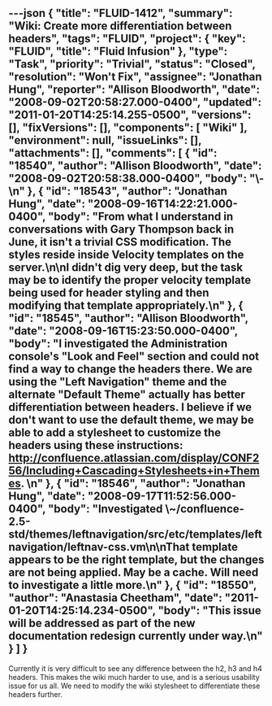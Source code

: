 ---json
{
  "title": "FLUID-1412",
  "summary": "Wiki: Create more differentiation between headers",
  "tags": "FLUID",
  "project": {
    "key": "FLUID",
    "title": "Fluid Infusion"
  },
  "type": "Task",
  "priority": "Trivial",
  "status": "Closed",
  "resolution": "Won't Fix",
  "assignee": "Jonathan Hung",
  "reporter": "Allison Bloodworth",
  "date": "2008-09-02T20:58:27.000-0400",
  "updated": "2011-01-20T14:25:14.255-0500",
  "versions": [],
  "fixVersions": [],
  "components": [
    "Wiki"
  ],
  "environment": null,
  "issueLinks": [],
  "attachments": [],
  "comments": [
    {
      "id": "18540",
      "author": "Allison Bloodworth",
      "date": "2008-09-02T20:58:38.000-0400",
      "body": "\\-\n"
    },
    {
      "id": "18543",
      "author": "Jonathan Hung",
      "date": "2008-09-16T14:22:21.000-0400",
      "body": "From what I understand in conversations with Gary Thompson back in June, it isn't a trivial CSS modification. The styles reside inside Velocity templates on the server.\n\nI didn't dig very deep, but the task may be to identify the proper velocity template being used for header styling and then modifying that template appropriately.\n"
    },
    {
      "id": "18545",
      "author": "Allison Bloodworth",
      "date": "2008-09-16T15:23:50.000-0400",
      "body": "I investigated the Administration console's \"Look and Feel\" section and could not find a way to change the headers there. We are using the \"Left Navigation\" theme and the alternate \"Default Theme\" actually has better differentiation between headers. I believe if we don't want to use the default theme, we may be able to add a stylesheet to customize the headers using these instructions: <http://confluence.atlassian.com/display/CONF256/Including+Cascading+Stylesheets+in+Themes>.&#x20;\n"
    },
    {
      "id": "18546",
      "author": "Jonathan Hung",
      "date": "2008-09-17T11:52:56.000-0400",
      "body": "Investigated  \\~/confluence-2.5-std/themes/leftnavigation/src/etc/templates/leftnavigation/leftnav-css.vm\n\nThat template appears to be the right template, but the changes are not being applied. May be a cache. Will need to investigate a little more.\n"
    },
    {
      "id": "18550",
      "author": "Anastasia Cheetham",
      "date": "2011-01-20T14:25:14.234-0500",
      "body": "This issue will be addressed as part of the new documentation redesign currently under way.\n"
    }
  ]
}
---
Currently it is very difficult to see any difference between the h2, h3 and h4 headers. This makes the wiki much harder to use, and is a serious usability issue for us all. We need to modify the wiki stylesheet to differentiate these headers further.

        